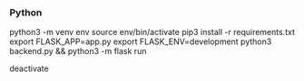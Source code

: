 ### Python
python3 -m venv env
source env/bin/activate
pip3 install -r requirements.txt
export FLASK_APP=app.py
export FLASK_ENV=development
python3 backend.py && python3 -m flask run

deactivate